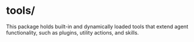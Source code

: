 # tools/

This package holds built-in and dynamically loaded tools that extend agent functionality, such as plugins, utility actions, and skills.